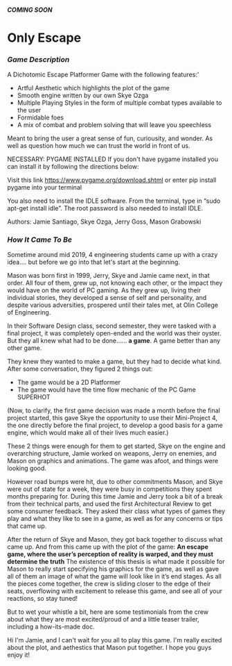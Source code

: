 ##### _COMING SOON_
# Only Escape

### _Game Description_
A Dichotomic Escape Platformer Game with the following features:'
- Artful Aesthetic which highlights the plot of the game
- Smooth engine written by our own Skye Ozga
- Multiple Playing Styles in the form of multiple combat types available to the user
- Formidable foes
- A mix of combat and problem solving that will leave you speechless

Meant to bring the user a great sense of fun, curiousity, and wonder. As well as question how much we can trust the world in front of us. 

NECESSARY: PYGAME INSTALLED
If you don't have pygame installed you can install it by following the directions below:

 Visit this link https://www.pygame.org/download.shtml or enter pip install pygame into your terminal

You also need to install the IDLE software. From the terminal, type in “sudo apt-get install idle”. The root password is also needed to install IDLE.

Authors: Jamie Santiago, Skye Ozga, Jerry Goss, Mason Grabowski

### _How It Came To Be_
Sometime around mid 2019, 4 engineering students came up with a crazy idea.... but before we go into that let's start at the beginning.

Mason was born first in 1999, Jerry, Skye and Jamie came next, in that order. All four of them, grew up, not knowing each other, or the impact they would have on the world of PC gaming.
As they grew up, living their individual stories, they developed a sense of self and personality, and despite various adversities, prospered until their tales met, at Olin College of Engineering.

In their Software Design class, second semester, they were tasked with a final project, it was completely open-ended and the world was their oyster. But they all knew what had to be done...... __a game__. A game better than any other game.

They knew they wanted to make a game, but they had to decide what kind. After some conversation, they figured 2 things out:
- The game would be a 2D Platformer
- The game would have the time flow mechanic of the PC Game SUPERHOT

(Now, to clarify, the first game decision was made a month before the final project started, this gave Skye the opportunity to use their Mini-Project 4, the one directly before the final project, to develop a good basis for a game engine, which would make all of their lives much easier.)

These 2 things were enough for them to get started, Skye on the engine and overarching structure, Jamie worked on weapons, Jerry on enemies, and Mason on graphics and animations. The game was afoot, and things were looking good.

However road bumps were hit, due to other commitments Mason, and Skye were out of state for a week, they were busy in competitions they spent months preparing for. During this time Jamie and Jerry took a bit of a break from their technical parts, and used the first Architectural Review to get some consumer feedback. They asked their class what types of games they play and what they like to see in a game, as well as for any concerns or tips that came up. 

After the return of Skye and Mason, they got back together to discuss what came up. And from this came up with the plot of the game:
    __An escape game, where the user’s perception of reality is warped, and they must determine the truth__
The existence of this thesis is what made it possible for Mason to really start specifying his graphics for the game, as well as gave all of them an image of what the game will look like in it’s end stages. 
As all the pieces come together, the crew is sliding closer to the edge of their seats, overflowing with excitement to release this game, and see all of your reactions, so stay tuned!

But to wet your whistle a bit, here are some testimonials from the crew about what they are most excited/proud of and a little teaser trailer, including a how-its-made doc.

Hi I'm Jamie, and I can't wait for you all to play this game. I'm really excited about the plot, and aethestics that Mason put together. I hope you guys enjoy it!




